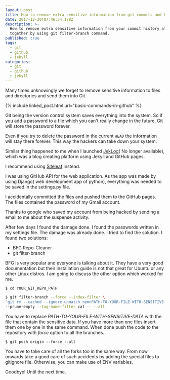 ```yaml
---
layout: post
title: How to remove extra sensitive information from git commits and history
date: 2017-12-30T07:46:54.178Z
description: >-
  How to remove extra sensitive information from your commit history all
  together by using git filter-branch command.
published: true
tags:
  - git
  - github
  - jekyll
categories:
  - git
  - github
  - jekyll
---
```

Many times unknowingly we forget to remove sensitive information to files and directories and send them into Git.

{% include linked_post.html url="basic-commands-in-github" %}

Git being the version control system saves everything into the system. So if you add a password to a file which you can't really change in the future, Git will store the password forever.

Even if you try to delete the password in the current `HEAD` the information will stay there forever. This way the hackers can take down your system.

Similar thing happened to me when I launched [JekLog](http://jeklog.com)( No longer available), which was a blog creating platform using Jekyll and GitHub pages.

I recommend using [Siteleaf](https://siteleaf.com) instead.

I was using GitHub API for the web application. As the app was made by using Django( web development app of python), everything was needed to be saved in the settings.py file.

I accidentally committed the files and pushed them to the GitHub pages. The files contained the password of my Gmail account.

Thanks to google who saved my account from being hacked by sending a email to me about the suspense activity.

After few days I found the damage done. I found the passwords written in my settings file. The damage was already done. I tried to find the solution. I found two solutions:


*   BFG Repo-Cleaner
*   git filter-branch

BFG is very popular and everyone is talking about it. They have a very good documentation but their installation guide is not that great for Ubuntu or any other Linux distros. I am going to discuss the other option which worked for me.

`$ cd YOUR_GIT_REPO_PATH`

```bash
$ git filter-branch --force --index-filter \
'git rm --cached --ignore-unmatch <em>PATH-TO-YOUR-FILE-WITH-SENSITIVE-DATA</em>' \
--prune-empty --tag-name-filter cat -- --all
```

You have to replace _PATH-TO-YOUR-FILE-WITH-SENSITIVE-DATA_ with the file that contain the sensitive data. If you have more than one files insert them one by one in the same command. When done push the code to the repository with _force_ option to all the branches.


`$ git push origin --force --all`

You have to take care of all the forks too in the same way. From now onwards take a good care of such accidents by adding the special files to gitignore file. Otherwise, you can make use of ENV variables.

Goodbye! Until the next time.
